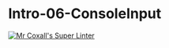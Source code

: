 # Intro-06-ConsoleInput
[![Mr Coxall's Super Linter](https://github.com/ICS4U-Programming-MelodyB/Intro-06-ConsoleInput/workflows/Mr%20Coxall's%20Super%20Linter/badge.svg)](https://github.com/ICS4U-Programming-MelodyB/Intro-06-ConsoleInput/actions/)
